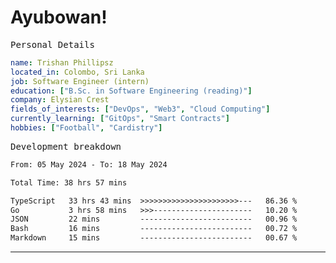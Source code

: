 # Ayubowan!

<samp>Personal Details</samp>

```yaml
name: Trishan Phillipsz
located_in: Colombo, Sri Lanka
job: Software Engineer (intern)
education: ["B.Sc. in Software Engineering (reading)"]
company: Elysian Crest
fields_of_interests: ["DevOps", "Web3", "Cloud Computing"]
currently_learning: ["GitOps", "Smart Contracts"]
hobbies: ["Football", "Cardistry"]
```

<samp>Development breakdown</samp>

<!--START_SECTION:waka-->

```txt
From: 05 May 2024 - To: 18 May 2024

Total Time: 38 hrs 57 mins

TypeScript   33 hrs 43 mins  >>>>>>>>>>>>>>>>>>>>>>---   86.36 %
Go           3 hrs 58 mins   >>>----------------------   10.20 %
JSON         22 mins         -------------------------   00.96 %
Bash         16 mins         -------------------------   00.72 %
Markdown     15 mins         -------------------------   00.67 %
```

<!--END_SECTION:waka-->

---
